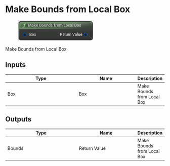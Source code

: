 # Make Bounds from Local Box

<div align="left" data-full-width="false">

<figure><img src="Make_Bounds_from_Local_Box.png" alt=""><figcaption></figcaption></figure>

</div>

Make Bounds from Local Box

## Inputs

<table>
<thead><tr><th width="250">Type</th><th width="200">Name</th><th>Description</th></tr></thead>
<tbody>
<tr><td>Box</td><td>Box</td><td>Make Bounds from Local Box</td></tr>
</tbody>
</table>

## Outputs

<table>
<thead><tr><th width="250">Type</th><th width="200">Name</th><th>Description</th></tr></thead>
<tbody>
<tr><td>Bounds</td><td>Return Value</td><td>Make Bounds from Local Box</td></tr>
</tbody>
</table>